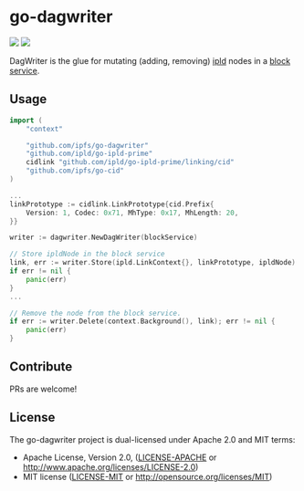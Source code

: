 # go-dagwriter

[![](https://img.shields.io/badge/made%20by-Protocol%20Labs-blue.svg?style=flat-square)](http://ipn.io)
[![](https://img.shields.io/badge/project-IPFS-blue.svg?style=flat-square)](http://ipfs.io/)


DagWriter is the glue for mutating (adding, removing) [ipld](https://github.com/ipld/go-ipld-prime) nodes in a [block service](github.com/ipfs/go-blockservice).

## Usage

```go
import (
    "context"

    "github.com/ipfs/go-dagwriter"
    "github.com/ipld/go-ipld-prime"
    cidlink "github.com/ipld/go-ipld-prime/linking/cid"
    "github.com/ipfs/go-cid"
)

...
linkPrototype := cidlink.LinkPrototype{cid.Prefix{
    Version: 1, Codec: 0x71, MhType: 0x17, MhLength: 20,
}}

writer := dagwriter.NewDagWriter(blockService)

// Store ipldNode in the block service
link, err := writer.Store(ipld.LinkContext{}, linkPrototype, ipldNode)
if err != nil {
    panic(err)
}
...

// Remove the node from the block service.
if err := writer.Delete(context.Background(), link); err != nil {
    panic(err)
}

```

## Contribute

PRs are welcome!

## License

The go-dagwriter project is dual-licensed under Apache 2.0 and MIT terms:

- Apache License, Version 2.0, ([LICENSE-APACHE](https://github.com/ipfs/go-dagwriter/blob/main/LICENSE-APACHE) or http://www.apache.org/licenses/LICENSE-2.0)
- MIT license ([LICENSE-MIT](https://github.com/ipfs/go-dagwriter/blob/main/LICENSE-MIT) or http://opensource.org/licenses/MIT)